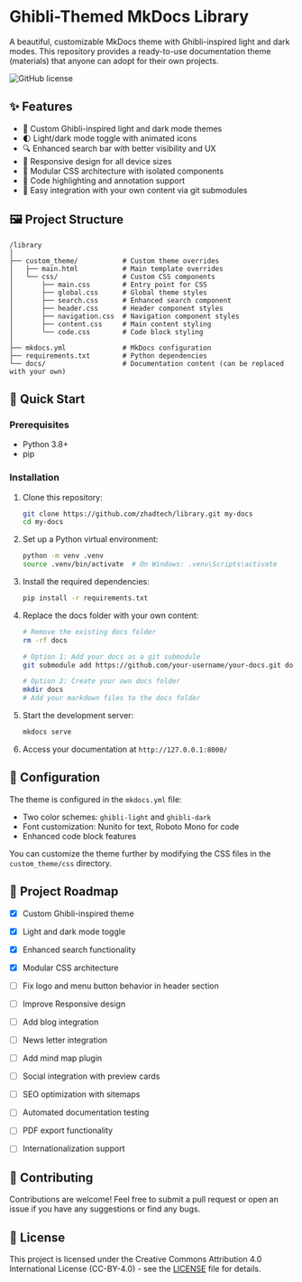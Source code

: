 # Ghibli-Themed MkDocs Library

A beautiful, customizable MkDocs theme with Ghibli-inspired light and dark modes. This repository provides a ready-to-use documentation theme (materials) that anyone can adopt for their own projects.

![GitHub license](https://img.shields.io/github/license/zhadtech/library)

## ✨ Features

- 🎨 Custom Ghibli-inspired light and dark mode themes
- 🌓 Light/dark mode toggle with animated icons
- 🔍 Enhanced search bar with better visibility and UX
- 📱 Responsive design for all device sizes
- 🧩 Modular CSS architecture with isolated components
- 📝 Code highlighting and annotation support
- 🔄 Easy integration with your own content via git submodules

## 🖼️ Project Structure

```
/library
│
├── custom_theme/           # Custom theme overrides
│   ├── main.html           # Main template overrides
│   └── css/                # Custom CSS components
│       ├── main.css        # Entry point for CSS
│       ├── global.css      # Global theme styles
│       ├── search.css      # Enhanced search component
│       ├── header.css      # Header component styles
│       ├── navigation.css  # Navigation component styles
│       ├── content.css     # Main content styling
│       └── code.css        # Code block styling
│
├── mkdocs.yml              # MkDocs configuration
├── requirements.txt        # Python dependencies
└── docs/                   # Documentation content (can be replaced with your own)
```

## 🚀 Quick Start

### Prerequisites
- Python 3.8+
- pip

### Installation

1. Clone this repository:
   ```bash
   git clone https://github.com/zhadtech/library.git my-docs
   cd my-docs
   ```

2. Set up a Python virtual environment:
   ```bash
   python -m venv .venv
   source .venv/bin/activate  # On Windows: .venv\Scripts\activate
   ```

3. Install the required dependencies:
   ```bash
   pip install -r requirements.txt
   ```

4. Replace the docs folder with your own content:
   ```bash
   # Remove the existing docs folder
   rm -rf docs
   
   # Option 1: Add your docs as a git submodule
   git submodule add https://github.com/your-username/your-docs.git docs
   
   # Option 2: Create your own docs folder
   mkdir docs
   # Add your markdown files to the docs folder
   ```

5. Start the development server:
   ```bash
   mkdocs serve
   ```

6. Access your documentation at `http://127.0.0.1:8000/`

## 🔧 Configuration

The theme is configured in the `mkdocs.yml` file:

- Two color schemes: `ghibli-light` and `ghibli-dark`
- Font customization: Nunito for text, Roboto Mono for code
- Enhanced code block features

You can customize the theme further by modifying the CSS files in the `custom_theme/css` directory.

## 📝 Project Roadmap

- [x] Custom Ghibli-inspired theme
- [x] Light and dark mode toggle
- [x] Enhanced search functionality
- [x] Modular CSS architecture  
- [ ] Fix logo and menu button behavior in header section
- [ ] Improve Responsive design
- [ ] Add blog integration
- [ ] News letter integration
- [ ] Add mind map plugin
- [ ] Social integration with preview cards
- [ ] SEO optimization with sitemaps
- [ ] Automated documentation testing
- [ ] PDF export functionality
- [ ] Internationalization support


## 🤝 Contributing

Contributions are welcome! Feel free to submit a pull request or open an issue if you have any suggestions or find any bugs.

## 📄 License

This project is licensed under the Creative Commons Attribution 4.0 International License (CC-BY-4.0) - see the [LICENSE](LICENSE) file for details.
